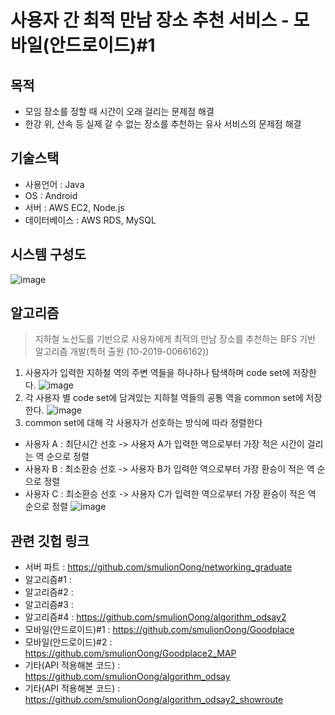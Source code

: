 # 사용자 간 최적 만남 장소 추천 서비스 - 모바일(안드로이드)#1
## 목적
* 모임 장소를 정할 때 시간이 오래 걸리는 문제점 해결
* 한강 위, 산속 등 실제 갈 수 없는 장소를 추천하는 유사 서비스의 문제점 해결
## 기술스택
* 사용언어 : Java
* OS : Android
* 서버 : AWS EC2, Node.js
* 데이터베이스 : AWS RDS, MySQL
## 시스템 구성도
![image](https://user-images.githubusercontent.com/26674094/103957717-a88dc000-518e-11eb-835d-361711139882.png)
## 알고리즘
> 지하철 노선도를 기반으로 사용자에게 최적의 만남 장소를 추천하는 BFS 기반 알고리즘 개발(특허 출원 (10-2019-0066162))
1. 사용자가 입력한 지하철 역의 주변 역들을 하나하나 탐색하며 code set에 저장한다.
![image](https://user-images.githubusercontent.com/26674094/103951314-c7d22080-5181-11eb-8862-e1835e210121.png)
2. 각 사용자 별 code set에 담겨있는 지하철 역들의 공통 역을 common set에 저장한다.
![image](https://user-images.githubusercontent.com/26674094/103951748-9ad23d80-5182-11eb-87e2-79c324b78e53.png)
3. common set에 대해 각 사용자가 선호하는 방식에 따라 정렬한다 
* 사용자 A : 최단시간 선호 -> 사용자 A가 입력한 역으로부터 가장 적은 시간이 걸리는 역 순으로 정렬
* 사용자 B : 최소환승 선호 -> 사용자 B가 입력한 역으로부터 가장 환승이 적은 역 순으로 정렬
* 사용자 C : 최소환승 선호 -> 사용자 C가 입력한 역으로부터 가장 환승이 적은 역 순으로 정렬
![image](https://user-images.githubusercontent.com/26674094/103951774-a6256900-5182-11eb-8435-25023aae812c.png)

## 관련 깃헙 링크
* 서버 파트 : <https://github.com/smulionOong/networking_graduate>
* 알고리즘#1 : 
* 알고리즘#2 :
* 알고리즘#3 : 
* 알고리즘#4 : <https://github.com/smulionOong/algorithm_odsay2>
* 모바일(안드로이드)#1 : <https://github.com/smulionOong/Goodplace>
* 모바일(안드로이드)#2 : <https://github.com/smulionOong/Goodplace2_MAP>
* 기타(API 적용해본 코드) : <https://github.com/smulionOong/algorithm_odsay>
* 기타(API 적용해본 코드) : <https://github.com/smulionOong/algorithm_odsay2_showroute>
